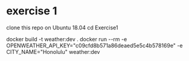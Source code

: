 # exercise 1
clone this repo on Ubuntu 18.04
cd Exercise1

docker build -t weather:dev .
docker run --rm -e OPENWEATHER_API_KEY="c09cfd8b571a86deaed5e5c4b578169e" -e CITY_NAME="Honolulu" weather:dev

